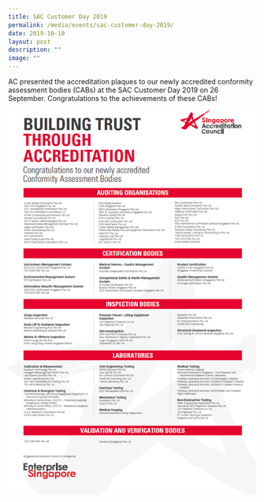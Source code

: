```yaml
---
title: SAC Customer Day 2019
permalink: /media/events/sac-customer-day-2019/
date: 2019-10-10
layout: post
description: ""
image: ""
---
```

AC presented the accreditation plaques to our newly accredited conformity assessment bodies (CABs) at the SAC Customer Day 2019 on 26 September. 
Congratulations to the achievements of these CABs!
 

![Newly Accredited CABs 2019](/images/press-release/documents/SAC-Customer-Day-2019.png)